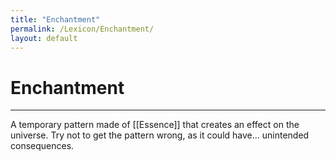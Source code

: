 ```yaml
---
title: "Enchantment"
permalink: /Lexicon/Enchantment/
layout: default
---
```

# Enchantment
---
A temporary pattern made of [[Essence]] that creates an effect on the universe. Try not to get the pattern wrong, as it could have... unintended consequences.